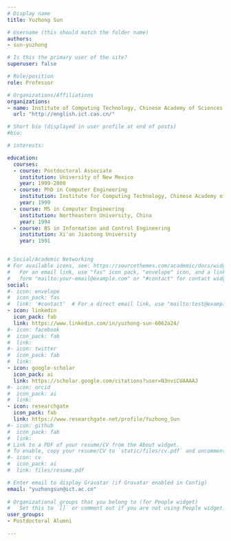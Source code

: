 ```yaml
---
# Display name
title: Yuzhong Sun

# Username (this should match the folder name)
authors:
- sun-yuzhong

# Is this the primary user of the site?
superuser: false

# Role/position
role: Professor

# Organizations/Affiliations
organizations:
- name: Institute of Computing Technology, Chinese Academy of Sciences
  url: "http://english.ict.cas.cn/"

# Short bio (displayed in user profile at end of posts)
#bio: 

# interests:

education:
  courses:
  - course: Postdoctoral Associate
    institution: University of New Mexico
    year: 1999-2000
  - course: PhD in Computer Engineering
    institution: Institute for Computing Technology, Chinese Academy of Sciences
    year: 1999
  - course: MS in Computer Engineering
    institution: Northeastern University, China
    year: 1994
  - course: BS in Information and Control Engineering
    institution: Xi'an Jiaotong University
    year: 1991


# Social/Academic Networking
# For available icons, see: https://sourcethemes.com/academic/docs/widgets/#icons
#   For an email link, use "fas" icon pack, "envelope" icon, and a link in the
#   form "mailto:your-email@example.com" or "#contact" for contact widget.
social:
#- icon: envelope
#  icon_pack: fas
#  link: '#contact'  # For a direct email link, use "mailto:test@example.org".
- icon: linkedin
  icon_pack: fab
  link: https://www.linkedin.com/in/yuzhong-sun-6062a24/
#- icon: facebook
#  icon_pack: fab
#  link: 
#- icon: twitter
#  icon_pack: fab
#  link: 
- icon: google-scholar
  icon_pack: ai
  link: https://scholar.google.com/citations?user=N3nviCUAAAAJ
#- icon: orcid
#  icon_pack: ai
#  link: 
- icon: researchgate
  icon_pack: fab
  link: https://www.researchgate.net/profile/Yuzhong_Sun
#- icon: github
#  icon_pack: fab
#  link: 
# Link to a PDF of your resume/CV from the About widget.
# To enable, copy your resume/CV to `static/files/cv.pdf` and uncomment the lines below.  
#- icon: cv
#  icon_pack: ai
#  link: files/resume.pdf

# Enter email to display Gravatar (if Gravatar enabled in Config)
email: "yuzhongsun@ict.ac.cn"
  
# Organizational groups that you belong to (for People widget)
#   Set this to `[]` or comment out if you are not using People widget.  
user_groups:
- Postdoctoral Alumni

---
```



